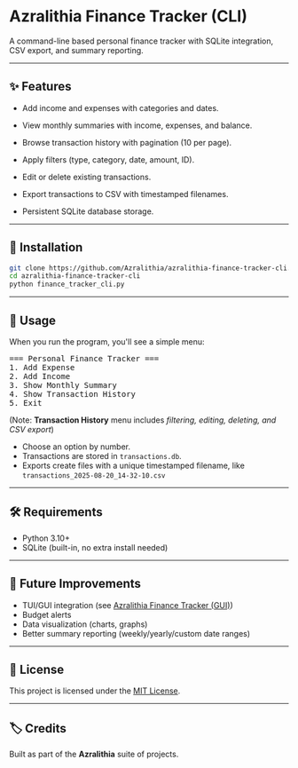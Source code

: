 # Azralithia Finance Tracker (CLI)

A command-line based personal finance tracker with SQLite integration,
CSV export, and summary reporting.

------------------------------------------------------------------------

## ✨ Features

-   Add income and expenses with categories and dates.

-   View monthly summaries with income, expenses, and balance.

-   Browse transaction history with pagination (10 per page).

-   Apply filters (type, category, date, amount, ID).

-   Edit or delete existing transactions.

-   Export transactions to CSV with timestamped filenames.

-   Persistent SQLite database storage.

------------------------------------------------------------------------

## 🚀 Installation

``` bash
git clone https://github.com/Azralithia/azralithia-finance-tracker-cli.git
cd azralithia-finance-tracker-cli
python finance_tracker_cli.py
```

------------------------------------------------------------------------

## 📑 Usage

When you run the program, you'll see a simple menu:
<pre>=== Personal Finance Tracker ===
1. Add Expense
2. Add Income
3. Show Monthly Summary
4. Show Transaction History
5. Exit</pre>

(Note: **Transaction History** menu includes *filtering, editing, deleting, and CSV export*)
-   Choose an option by number.
-   Transactions are stored in `transactions.db`.
-   Exports create files with a unique timestamped filename, like `transactions_2025-08-20_14-32-10.csv`

------------------------------------------------------------------------

## 🛠️ Requirements

-   Python 3.10+
-   SQLite (built-in, no extra install needed)

------------------------------------------------------------------------

## 🔮 Future Improvements

-   TUI/GUI integration (see [Azralithia Finance Tracker
    (GUI)](https://github.com/Azralithia/azralithia-finance-tracker-gui))
-   Budget alerts
-   Data visualization (charts, graphs)
-   Better summary reporting (weekly/yearly/custom date ranges)

------------------------------------------------------------------------

## 📜 License

This project is licensed under the [MIT License](LICENSE.md).

------------------------------------------------------------------------

## 🏷️ Credits

Built as part of the **Azralithia** suite of projects.
